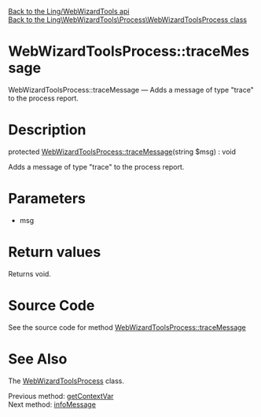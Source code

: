 [Back to the Ling/WebWizardTools api](https://github.com/lingtalfi/WebWizardTools/blob/master/doc/api/Ling/WebWizardTools.md)<br>
[Back to the Ling\WebWizardTools\Process\WebWizardToolsProcess class](https://github.com/lingtalfi/WebWizardTools/blob/master/doc/api/Ling/WebWizardTools/Process/WebWizardToolsProcess.md)


WebWizardToolsProcess::traceMessage
================



WebWizardToolsProcess::traceMessage — Adds a message of type "trace" to the process report.




Description
================


protected [WebWizardToolsProcess::traceMessage](https://github.com/lingtalfi/WebWizardTools/blob/master/doc/api/Ling/WebWizardTools/Process/WebWizardToolsProcess/traceMessage.md)(string $msg) : void




Adds a message of type "trace" to the process report.




Parameters
================


- msg

    


Return values
================

Returns void.








Source Code
===========
See the source code for method [WebWizardToolsProcess::traceMessage](https://github.com/lingtalfi/WebWizardTools/blob/master/Process/WebWizardToolsProcess.php#L388-L391)


See Also
================

The [WebWizardToolsProcess](https://github.com/lingtalfi/WebWizardTools/blob/master/doc/api/Ling/WebWizardTools/Process/WebWizardToolsProcess.md) class.

Previous method: [getContextVar](https://github.com/lingtalfi/WebWizardTools/blob/master/doc/api/Ling/WebWizardTools/Process/WebWizardToolsProcess/getContextVar.md)<br>Next method: [infoMessage](https://github.com/lingtalfi/WebWizardTools/blob/master/doc/api/Ling/WebWizardTools/Process/WebWizardToolsProcess/infoMessage.md)<br>

